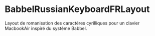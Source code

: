 # BabbelRussianKeyboardFRLayout
Layout de romanisation des caractères cyrilliques pour un clavier MacbookAir inspiré du système Babbel.
